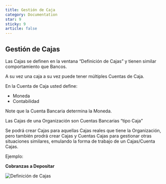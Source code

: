 ```yaml
---
title: Gestión de Caja
category: Documentation
star: 9
sticky: 9
article: false
---
```


## **Gestión de Cajas**

Las Cajas se definen en la ventana “Definición de Cajas” y tienen similar comportamiento que Bancos.

A su vez una caja a su vez puede tener múltiples Cuentas de Caja.

En la Cuenta de Caja usted define:

* Moneda
* Contabilidad

Note que la Cuenta Bancaria determina la Moneda.

Las Cajas de una Organización son Cuentas Bancarias “tipo Caja”

Se podrá crear Cajas para aquellas Cajas reales que tiene la Organización, pero también prodrá crear Cajas y Cuentas Cajas para gestionar otras situaciones similares, emulando la forma de trabajo de un Cajas/Cuenta Cajas.

Ejemplo:

**Cobranzas a Depositar**

![Definición de Cajas](/assets/img/docs/financial-management/fim-financial-cash1.png)